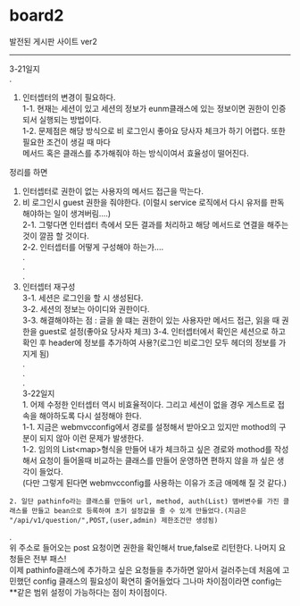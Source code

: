 # board2
발전된 게시판 사이트 ver2

-----------------------------------------------  
3-21일지  
  .  
1. 인터셉터의 변경이 필요하다.  
1-1. 현재는 세션이 있고 세션의 정보가 eunm클래스에 있는 정보이면 권한이 인증되서 실행되는 방법이다.  
1-2. 문제점은 해당 방식으로 비 로그인시 좋아요 당사자 체크가 하기 어렵다. 또한 필요한 조건이 생길 때 마다  
메서드 혹은 클래스를 추가해줘야 하는 방식이여서 효율성이 떨어진다.  
  
  정리를 하면 
  1. 인터셉터로 권한이 없는 사용자의 메서드 접근을 막는다.  
  2. 비 로그인시 guest 권한을 줘야한다. (이럴시 service 로직에서 다시 유저를 판독해야하는 일이 생겨버림....)  
  2-1. 그렇다면 인터셉터 측에서 모든 결과를 처리하고 해당 메서드로 연결을 해주는 것이 깔끔 할 것이다.  
  2-2. 인터셉터를 어떻게 구성해야 하는가....  
  .  
  .  
  .  
  3. 인터셉터 재구성  
  3-1. 세션은 로그인을 할 시 생성된다.  
  3-2. 세션의 정보는 아이디와 권한이다.  
  3-3. 해결해야하는 점 : 글을 쓸 떄는 권한이 있는 사용자만 메서드 접근, 읽을 때 권한을 guest로 설정(좋아요 당사자 체크)
  3-4. 인터셉터에서 확인은 세션으로 하고 확인 후 header에 정보를 추가하여 사용?(로그인 비로그인 모두 헤더의 정보를 가지게 됨)  
  .  
  .  
  .  
  3-22일지  
    1. 어제 수정한 인터셉터 역시 비효율적이다. 그리고 세션이 없을 경우 게스트로 접속을 해야하도록 다시 설정해야 한다.  
    1-1. 지금은 webmvcconfig에서 경로를 설정해서 받아오고 있지만 mothod의 구분이 되지 않아 이런 문제가 발생한다.  
    1-2. 임의의 List\<map\>형식을 만들어 내가 체크하고 싶은 경로와 mothod를 작성해서 요청이 들어올때 비교하는 클래스를 만들어 운영하면 편하지 않을 까 싶은 생각이 들었다.  
  (다만 그렇게 된다면 webmvcconfig를 사용하는 이유가 조금 애메해 질 것 같다.)   
  
    2. 일단 pathinfo라는 클래스를 만들어 url, method, auth(List) 맴버변수를 가진 클래스를 만들고 bean으로 등록하여 초기 설정값을 줄 수 있게 만들었다.(지금은 "/api/v1/question/",POST,(user,admin) 제한조건만 생성됨)  
  .  
  위 주소로 들어오는 post 요청이면 권한을 확인해서 true,false로 리턴한다. 나머지 요청들은 전부 패스!  
  이제 pathinfo클래스에 추가하고 싶은 요청들을 추가하면 알아서 걸러주는데 처음에 고민했던 config 클래스의 필요성이 확연히 줄어들었다 그나마 차이점이라면 config는 \**같은 범위 설정이 가능하다는 점이 차이점이다.
